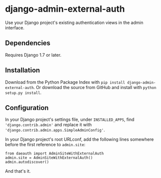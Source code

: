 # django-admin-external-auth

Use your Django project's existing authentication views in the admin interface.

## Dependencies

Requires Django 1.7 or later.

## Installation

Download from the Python Package Index with `pip install django-admin-external-auth`. Or download the source from GitHub and install with `python setup.py install`.

## Configuration

In your Django project's settings file, under `INSTALLED_APPS`, find `'django.contrib.admin'` and replace it with `'django.contrib.admin.apps.SimpleAdminConfig'`.

In your Django project's root URLconf, add the following lines somewhere before the first reference to `admin.site`:

    from daeauth import AdminSiteWithExternalAuth
    admin.site = AdminSiteWithExternalAuth()
    admin.autodiscover()

And that's it.
